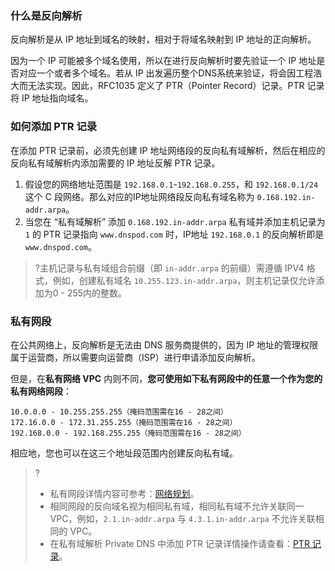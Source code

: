 ### 什么是反向解析

反向解析是从 IP 地址到域名的映射，相对于将域名映射到 IP 地址的正向解析。

因为一个 IP 可能被多个域名使用，所以在进行反向解析时要先验证一个 IP 地址是否对应一个或者多个域名。若从 IP 出发遍历整个DNS系统来验证，将会因工程浩大而无法实现。因此，RFC1035 定义了 PTR（Pointer Record）记录。PTR 记录将 IP 地址指向域名。

### 如何添加 PTR 记录

在添加 PTR 记录前，必须先创建 IP 地址网络段的反向私有域解析，然后在相应的反向私有域解析内添加需要的 IP 地址反解 PTR 记录。

1. 假设您的网络地址范围是 `192.168.0.1`-`192.168.0.255`，和 `192.168.0.1/24` 这个 C 段网络。那么对应的IP地址网络段反向私有域名称为 `0.168.192.in-addr.arpa`。
2. 当您在 “私有域解析” 添加 `0.168.192.in-addr.arpa` 私有域并添加主机记录为 `1` 的 PTR 记录指向 `www.dnspod.com` 时，IP地址 `192.168.0.1` 的反向解析即是 `www.dnspod.com`。

>?主机记录与私有域组合前缀（即 `in-addr.arpa` 的前缀）需遵循 IPV4 格式，例如，创建私有域名 `10.255.123.in-addr.arpa`，则主机记录仅允许添加为0 - 255内的整数。

### 私有网段
在公共网络上，反向解析是无法由 DNS 服务商提供的，因为 IP 地址的管理权限属于运营商，所以需要向运营商（ISP）进行申请添加反向解析。

但是，在**私有网络 VPC** 内则不同，**您可使用如下私有网段中的任意一个作为您的私有网络网段**：

```
10.0.0.0 - 10.255.255.255（掩码范围需在16 - 28之间）
172.16.0.0 - 172.31.255.255（掩码范围需在16 - 28之间）
192.168.0.0 - 192.168.255.255（掩码范围需在16 - 28之间）
```

相应地，您也可以在这三个地址段范围内创建反向私有域。

>?
>- 私有网段详情内容可参考：[网络规划](https://cloud.tencent.com/document/product/215/30313)。
>- 相同网段的反向域名视为相同私有域，相同私有域不允许关联同一 VPC，例如，`2.1.in-addr.arpa` 与 `4.3.1.in-addr.arpa` 不允许关联相同的 VPC。
>- 在私有域解析 Private DNS 中添加 PTR 记录详情操作请查看：[PTR 记录](https://cloud.tencent.com/document/product/1338/50542)。
